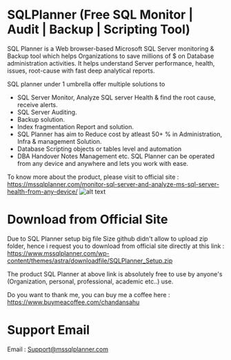 # SQLPlanner (Free SQL Monitor | Audit | Backup | Scripting Tool)

SQL Planner is a Web browser-based Microsoft SQL Server monitoring & Backup tool which helps Organizations to save millions of $ on Database administration activities. It helps understand Server performance, health, issues, root-cause with fast deep analytical reports.

SQL planner under 1 umbrella offer multiple solutions to
- SQL Server Monitor, Analyze SQL server Health & find the root cause, receive alerts.
- SQL Server Auditing.
- Backup solution.
- Index fragmentation Report and solution.
- SQL Planner has aim to Reduce cost by atleast 50+ % in Administration, Infra & management Solution.
- Database Scripting objects or tables level and automation
- DBA Handover Notes Management etc.
SQL Planner can be operated from any device and anywhere and lets you work with ease.

To know more about the product, please visit to official site : https://mssqlplanner.com/monitor-sql-server-and-analyze-ms-sql-server-health-from-any-device/
![alt text](https://mssqlplanner.com/wp-content/uploads/2023/04/Activity-Health-Dashboard.png)
# Download from Official Site
Due to SQL Planner setup big file Size github didn't allow to upload zip folder, hence i request you to download from official site directly at this link : 
https://www.mssqlplanner.com/wp-content/themes/astra/downloadfile/SQLPlanner_Setup.zip

The product SQL Planner at above link is absolutely free to use by anyone's (Organization, personal, professional, academic etc..) use.

Do you want to thank me, you can buy me a coffee here : https://www.buymeacoffee.com/chandansahu

# Support Email
Email : Support@mssqlplanner.com
